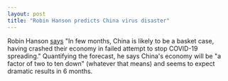 ```yaml
---
layout: post
title: "Robin Hanson predicts China virus disaster"
---
```


Robin Hanson [says](https://twitter.com/robinhanson/status/1229209586336489472)
"In few months, China is likely to be a basket case, having crashed their
economy in failed attempt to stop COVID-19 spreading." Quantifying the
forecast, he says China's economy will be "a factor of two to ten down"
(whatever that means) and seems to expect dramatic results in 6 months.
